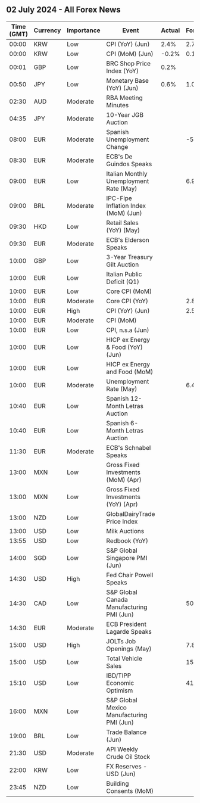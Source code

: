 ## 02 July 2024 - All Forex News

| Time (GMT) | Currency | Importance | Event | Actual | Forecast | Previous |
|------|----------|------------|-------|--------|----------|----------|
| 00:00 | KRW | Low | CPI (YoY) (Jun) | 2.4% | 2.7% | 2.7% |
| 00:00 | KRW | Low | CPI (MoM) (Jun) | -0.2% | 0.1% | 0.1% |
| 00:01 | GBP | Low | BRC Shop Price Index (YoY) | 0.2% |  | 0.6% |
| 00:50 | JPY | Low | Monetary Base (YoY) (Jun) | 0.6% | 1.0% | 0.9% |
| 02:30 | AUD | Moderate | RBA Meeting Minutes |  |  |  |
| 04:35 | JPY | Moderate | 10-Year JGB Auction |  |  | 1.048% |
| 08:00 | EUR | Moderate | Spanish Unemployment Change |  | -50.9K | -58.7K |
| 08:30 | EUR | Moderate | ECB's De Guindos Speaks |  |  |  |
| 09:00 | EUR | Low | Italian Monthly Unemployment Rate (May) |  | 6.9% | 6.9% |
| 09:00 | BRL | Moderate | IPC-Fipe Inflation Index (MoM) (Jun) |  |  | 0.09% |
| 09:30 | HKD | Low | Retail Sales (YoY) (May) |  |  | -14.7% |
| 09:30 | EUR | Moderate | ECB's Elderson Speaks |  |  |  |
| 10:00 | GBP | Low | 3-Year Treasury Gilt Auction |  |  | 4.505% |
| 10:00 | EUR | Low | Italian Public Deficit (Q1) |  |  | 5.5% |
| 10:00 | EUR | Low | Core CPI (MoM) |  |  | 0.4% |
| 10:00 | EUR | Moderate | Core CPI (YoY) |  | 2.8% | 2.9% |
| 10:00 | EUR | High | CPI (YoY) (Jun) |  | 2.5% | 2.6% |
| 10:00 | EUR | Moderate | CPI (MoM) |  |  | 0.2% |
| 10:00 | EUR | Low | CPI, n.s.a (Jun) |  |  | 126.31 |
| 10:00 | EUR | Low | HICP ex Energy & Food (YoY) (Jun) |  |  | 2.9% |
| 10:00 | EUR | Low | HICP ex Energy and Food (MoM) |  |  | 0.4% |
| 10:00 | EUR | Moderate | Unemployment Rate (May) |  | 6.4% | 6.4% |
| 10:40 | EUR | Low | Spanish 12-Month Letras Auction |  |  | 3.407% |
| 10:40 | EUR | Low | Spanish 6-Month Letras Auction |  |  | 3.367% |
| 11:30 | EUR | Moderate | ECB's Schnabel Speaks |  |  |  |
| 13:00 | MXN | Low | Gross Fixed Investments (MoM) (Apr) |  |  | 0.80% |
| 13:00 | MXN | Low | Gross Fixed Investments (YoY) (Apr) |  |  | 3.00% |
| 13:00 | NZD | Low | GlobalDairyTrade Price Index |  |  | -0.5% |
| 13:00 | USD | Low | Milk Auctions |  |  | 3,893.0 |
| 13:55 | USD | Low | Redbook (YoY) |  |  | 5.3% |
| 14:00 | SGD | Low | S&P Global Singapore PMI (Jun) |  |  | 50.6 |
| 14:30 | USD | High | Fed Chair Powell Speaks |  |  |  |
| 14:30 | CAD | Low | S&P Global Canada Manufacturing PMI (Jun) |  | 50.2 | 49.3 |
| 14:30 | EUR | Moderate | ECB President Lagarde Speaks |  |  |  |
| 15:00 | USD | High | JOLTs Job Openings (May) |  | 7.860M | 8.059M |
| 15:00 | USD | Low | Total Vehicle Sales |  | 15.90M | 15.90M |
| 15:10 | USD | Low | IBD/TIPP Economic Optimism |  | 41.2 | 40.5 |
| 16:00 | MXN | Low | S&P Global Mexico Manufacturing PMI (Jun) |  |  | 51.20 |
| 19:00 | BRL | Low | Trade Balance (Jun) |  |  | 8.53B |
| 21:30 | USD | Moderate | API Weekly Crude Oil Stock |  |  | 0.914M |
| 22:00 | KRW | Low | FX Reserves - USD (Jun) |  |  | 412.83B |
| 23:45 | NZD | Low | Building Consents (MoM) |  |  | -1.9% |
